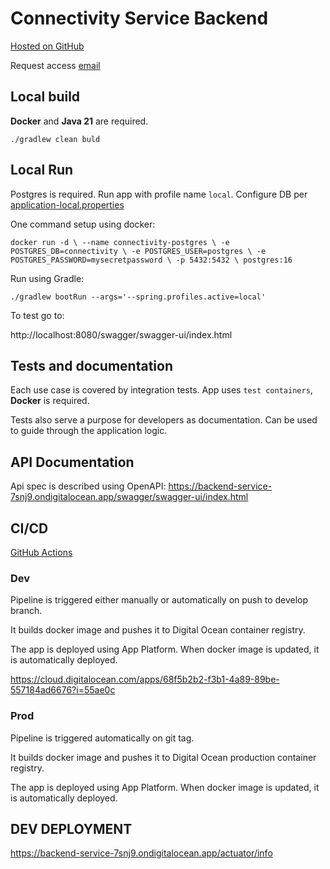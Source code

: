 # Connectivity Service Backend

[Hosted on GitHub](https://github.com/Connectivity-Service-Development/backend-service)

Request access [email](mailto:davgustis@gem.cz)

## Local build

**Docker** and **Java 21** are required.

`./gradlew clean buld`

## Local Run

Postgres is required. Run app with profile name `local`. Configure DB
per [application-local.properties](src/main/resources/application-local.properties)

One command setup using docker:

`docker run -d \
  --name connectivity-postgres \
  -e POSTGRES_DB=connectivity \
  -e POSTGRES_USER=postgres \
  -e POSTGRES_PASSWORD=mysecretpassword \
  -p 5432:5432 \
  postgres:16`

Run using Gradle:

`./gradlew bootRun --args='--spring.profiles.active=local'`

To test go to:

http://localhost:8080/swagger/swagger-ui/index.html

## Tests and documentation

Each use case is covered by integration tests. App uses `test containers`, **Docker** is required.

Tests also serve a purpose for developers as documentation. Can be used to guide through the application logic.

## API Documentation

Api spec is described using OpenAPI:
https://backend-service-7snj9.ondigitalocean.app/swagger/swagger-ui/index.html

## CI/CD

[GitHub Actions](https://github.com/Connectivity-Service-Development/backend-service/actions)

### Dev

Pipeline is triggered either manually or automatically on push to develop branch.

It builds docker image and pushes it to Digital Ocean container registry.

The app is deployed using App Platform. When docker image is updated, it is automatically deployed.

https://cloud.digitalocean.com/apps/68f5b2b2-f3b1-4a89-89be-557184ad6676?i=55ae0c

### Prod

Pipeline is triggered automatically on git tag.

It builds docker image and pushes it to Digital Ocean production container registry.

The app is deployed using App Platform. When docker image is updated, it is automatically deployed.

## DEV DEPLOYMENT

https://backend-service-7snj9.ondigitalocean.app/actuator/info
